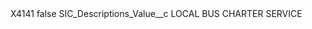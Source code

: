 <?xml version="1.0" encoding="UTF-8"?>
<CustomMetadata xmlns="http://soap.sforce.com/2006/04/metadata" xmlns:xsi="http://www.w3.org/2001/XMLSchema-instance" xmlns:xsd="http://www.w3.org/2001/XMLSchema">
    <label>X4141</label>
    <protected>false</protected>
    <values>
        <field>SIC_Descriptions_Value__c</field>
        <value xsi:type="xsd:string">LOCAL BUS CHARTER SERVICE</value>
    </values>
</CustomMetadata>
